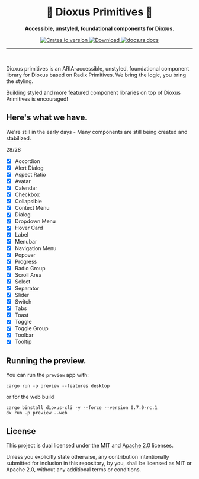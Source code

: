 <div align="center">
  <h1>🎲 Dioxus Primitives 🧱</h1>
  <p><strong>Accessible, unstyled, foundational components for Dioxus.</strong></p>
</div>

<div align="center">
  <!-- Crates version -->
  <a href="https://crates.io/crates/dioxus-primitives">
    <img src="https://img.shields.io/crates/v/dioxus-primitives.svg?style=flat-square"
    alt="Crates.io version" />
  </a>
  <!-- Downloads -->
  <a href="https://crates.io/crates/dioxus-primitives">
    <img src="https://img.shields.io/crates/d/dioxus-primitives.svg?style=flat-square"
      alt="Download" />
  </a>
  <!-- docs -->
  <a href="https://docs.rs/dioxus-primitives">
    <img src="https://img.shields.io/badge/docs-latest-blue.svg?style=flat-square"
      alt="docs.rs docs" />
  </a>
</div>

---

<br/>

Dioxus primitives is an ARIA-accessible, unstyled, foundational component library for Dioxus based on Radix Primitives. We bring the logic, you bring the styling.

Building styled and more featured component libraries on top of Dioxus Primitives is encouraged!

## Here's what we have.

We're still in the early days - Many components are still being created and stabilized.

28/28

- [x] Accordion
- [x] Alert Dialog
- [x] Aspect Ratio
- [x] Avatar
- [x] Calendar
- [x] Checkbox
- [x] Collapsible
- [x] Context Menu
- [x] Dialog
- [x] Dropdown Menu
- [x] Hover Card
- [x] Label
- [x] Menubar
- [x] Navigation Menu
- [x] Popover
- [x] Progress
- [x] Radio Group
- [x] Scroll Area
- [x] Select
- [x] Separator
- [x] Slider
- [x] Switch
- [x] Tabs
- [x] Toast
- [x] Toggle
- [x] Toggle Group
- [x] Toolbar
- [x] Tooltip

## Running the preview.

You can run the `preview` app with:

```
cargo run -p preview --features desktop
```

or for the web build

```
cargo binstall dioxus-cli -y --force --version 0.7.0-rc.1
dx run -p preview --web
```

## License

This project is dual licensed under the [MIT](./LICENSE-MIT) and [Apache 2.0](./LICENSE-APACHE) licenses.

Unless you explicitly state otherwise, any contribution intentionally submitted for inclusion in this repository, by you, shall be licensed as MIT or Apache 2.0, without any additional terms or conditions.
